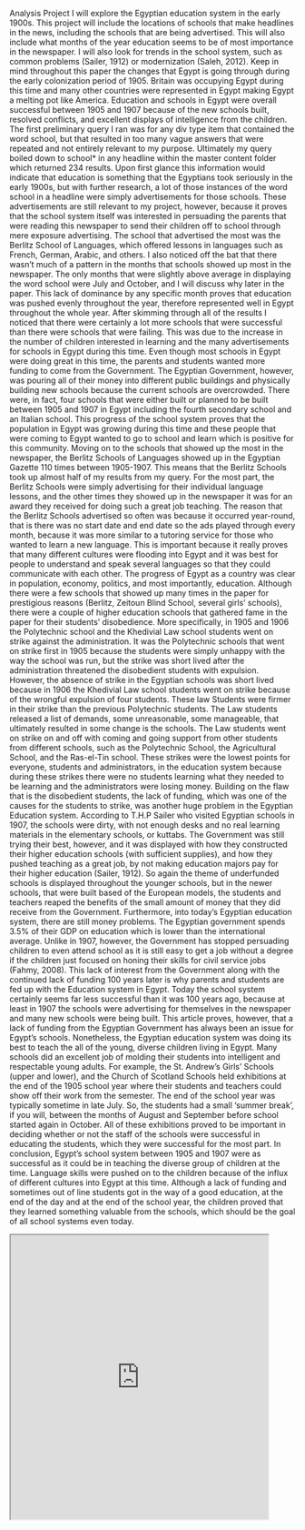 Analysis Project
I will explore the Egyptian education system in the early 1900s. This project will include the locations of schools that make headlines in the news, including the schools that are being advertised. This will also include what months of the year education seems to be of most importance in the newspaper. I will also look for trends in the school system, such as common problems (Sailer, 1912) or modernization (Saleh, 2012). Keep in mind throughout this paper the changes that Egypt is going through during the early colonization period of 1905. Britain was occupying Egypt during this time and many other countries were represented in Egypt making Egypt a melting pot like America. Education and schools in Egypt were overall successful between 1905 and 1907 because of the new schools built, resolved conflicts, and excellent displays of intelligence from the children.
The first preliminary query I ran was for any div type item that contained the word school, but that resulted in too many vague answers that were repeated and not entirely relevant to my purpose. Ultimately my query boiled down to school* in any headline within the master content folder which returned 234 results. Upon first glance this information would indicate that education is something that the Egyptians took seriously in the early 1900s, but with further research, a lot of those instances of the word school in a headline were simply advertisements for those schools. These advertisements are still relevant to my project, however, because it proves that the school system itself was interested in persuading the parents that were reading this newspaper to send their children off to school through mere exposure advertising. The school that advertised the most was the Berlitz School of Languages, which offered lessons in languages such as French, German, Arabic, and others. I also noticed off the bat that there wasn’t much of a pattern in the months that schools showed up most in the newspaper. The only months that were slightly above average in displaying the word school were July and October, and I will discuss why later in the paper. This lack of dominance by any specific month proves that education was pushed evenly throughout the year, therefore represented well in Egypt throughout the whole year.
After skimming through all of the results I noticed that there were certainly a lot more schools that were successful than there were schools that were failing. This was due to the increase in the number of children interested in learning and the many advertisements for schools in Egypt during this time. Even though most schools in Egypt were doing great in this time, the parents and students wanted more funding to come from the Government. The Egyptian Government, however, was pouring all of their money into different public buildings and physically building new schools because the current schools are overcrowded. There were, in fact, four schools that were either built or planned to be built between 1905 and 1907 in Egypt including the fourth secondary school and an Italian school. This progress of the school system proves that the population in Egypt was growing during this time and these people that were coming to Egypt wanted to go to school and learn which is positive for this community.
Moving on to the schools that showed up the most in the newspaper, the Berlitz Schools of Languages showed up in the Egyptian Gazette 110 times between 1905-1907. This means that the Berlitz Schools took up almost half of my results from my query. For the most part, the Berlitz Schools were simply advertising for their individual language lessons, and the other times they showed up in the newspaper it was for an award they received for doing such a great job teaching. The reason that the Berlitz Schools advertised so often was because it occurred year-round, that is there was no start date and end date so the ads played through every month, because it was more similar to a tutoring service for those who wanted to learn a new language. This is important because it really proves that many different cultures were flooding into Egypt and it was best for people to understand and speak several languages so that they could communicate with each other. The progress of Egypt as a country was clear in population, economy, politics, and most importantly, education.
Although there were a few schools that showed up many times in the paper for prestigious reasons (Berlitz, Zeitoun Blind School, several girls’ schools), there were a couple of higher education schools that gathered fame in the paper for their students’ disobedience. More specifically, in 1905 and 1906 the Polytechnic school and the Khedivial Law school students went on strike against the administration. It was the Polytechnic schools that went on strike first in 1905 because the students were simply unhappy with the way the school was run, but the strike was short lived after the administration threatened the disobedient students with expulsion. However, the absence of strike in the Egyptian schools was short lived because in 1906 the Khedivial Law school students went on strike because of the wrongful expulsion of four students. These law Students were firmer in their strike than the previous Polytechnic students. The Law students released a list of demands, some unreasonable, some manageable, that ultimately resulted in some change is the schools. The Law students went on strike on and off with coming and going support from other students from different schools, such as the Polytechnic School, the Agricultural School, and the Ras-el-Tin school. These strikes were the lowest points for everyone, students and administrators, in the education system because during these strikes there were no students learning what they needed to be learning and the administrators were losing money.
Building on the flaw that is the disobedient students, the lack of funding, which was one of the causes for the students to strike, was another huge problem in the Egyptian Education system. According to T.H.P Sailer who visited Egyptian schools in 1907, the schools were dirty, with not enough desks and no real learning materials in the elementary schools, or kuttabs. The Government was still trying their best, however, and it was displayed with how they constructed their higher education schools (with sufficient supplies), and how they pushed teaching as a great job, by not making education majors pay for their higher education (Sailer, 1912). So again the theme of underfunded schools is displayed throughout the younger schools, but in the newer schools, that were built based of the European models, the students and teachers reaped the benefits of the small amount of money that they did receive from the Government.
Furthermore, into today’s Egyptian education system, there are still money problems. The Egyptian government spends 3.5% of their GDP on education which is lower than the international average. Unlike in 1907, however, the Government has stopped persuading children to even attend school as it is still easy to get a job without a degree if the children just focused on honing their skills for civil service jobs (Fahmy, 2008). This lack of interest from the Government along with the continued lack of funding 100 years later is why parents and students are fed up with the Education system in Egypt. Today the school system certainly seems far less successful than it was 100 years ago, because at least in 1907 the schools were advertising for themselves in the newspaper and many new schools were being built. This article proves, however, that a lack of funding from the Egyptian Government has always been an issue for Egypt’s schools.
Nonetheless, the Egyptian education system was doing its best to teach the all of the young, diverse children living in Egypt. Many schools did an excellent job of molding their students into intelligent and respectable young adults. For example, the St. Andrew’s Girls’ Schools (upper and lower), and the Church of Scotland Schools held exhibitions at the end of the 1905 school year where their students and teachers could show off their work from the semester. The end of the school year was typically sometime in late July. So, the students had a small ‘summer break’, if you will, between the months of August and September before school started again in October. All of these exhibitions proved to be important in deciding whether or not the staff of the schools were successful in educating the students, which they were successful for the most part.
In conclusion, Egypt’s school system between 1905 and 1907 were as successful as it could be in teaching the diverse group of children at the time. Language skills were pushed on to the children because of the influx of different cultures into Egypt at this time. Although a lack of funding and sometimes out of line students got in the way of a good education, at the end of the day and at the end of the school year, the children proved that they learned something valuable from the schools, which should be the goal of all school systems even today.



<iframe src="https://public.tableau.com/views/https://us-east-1.online.tableau.com/#/site/ifs2116/workbooks/289943/views?:showVizHome=no&:embed=true" align="center" width="90%" height="500"/>









Bibliography
Fahmy, A. (2008, October 1). Egypt's Education System: Parents and Students Emerge as a New Force for Reform. Retrieved from Brookings: https://www.brookings.edu/opinions/egypts-education-system-parents-and-students-emerge-as-a-new-force-for-reform/
Sailer, T. H. (1912). Problems of Education in Egypt. Retrieved from Wiley Online Library: https://onlinelibrary.wiley.com/doi/pdf/10.1111/j.1758-6631.1912.tb00684.x
Saleh, M. (2012). From Kuttabs to Schools: Educational Modernization, Religion, and Human Capital in Twentieth Century Egypt. Retrieved from https://www.tse-fr.eu/sites/default/files/medias/doc/wp/iast/century.pdf
